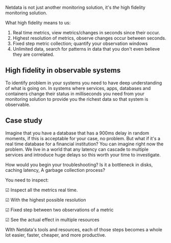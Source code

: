 <!--
title: "High fidelity monitoring"
sidebar_label: "High fidelity monitoring"
custom_edit_url: "https://github.com/netdata/netdata/blob/master/docs/concepts/netdata-architecture/high-fidelity-monitoring.md"
sidebar_position: 300
learn_status: "Published"
learn_topic_type: "Concepts"
learn_rel_path: "netdata-architecture"
learn_docs_purpose: "Present what high fidelity monitoring is: (real time, high resolution, unlimited, fixed step metric databases)"
-->

Netdata is not just another monitoring solution, it's _the_ high fidelity monitoring solution.

What high fidelity means to us:

1. Real time metrics, view metrics/changes in seconds since their occur.
2. Highest resolution of metrics, observe changes occur between seconds.
3. Fixed step metric collection; quantify your observation windows
4. Unlimited data, search for patterns in data that you don't even believe they are correlated.

## High fidelity in observable systems

To identify problem in your systems you need to have deep understanding of what is going on. In systems where services,
apps, databases and containers change their status in milliseconds you need from your monitoring solution to provide you
the richest data so that system is observable.

## Case study

Imagine that you have a database that has a 900ms delay in random moments, if this is acceptable for your case,
no problem. But what if it's a real time database for a financial institution? You can imagine right now the problem. We
live in a world that any latency can cascade to multiple services and introduce huge delays so this worth your time to
investigate.

How would you begin your troubleshooting? Is it a bottleneck in disks, caching latency, A garbage collection
process?

You need to inspect:

☑ Inspect all the metrics real time.

☑ With the highest possible resolution

☑ Fixed step between two observations of a metric

☑ See the actual effect in multiple resources

WIth Netdata's tools and resources, each of those steps becomes a whole lot easier, faster, cheaper, and more productive. 

